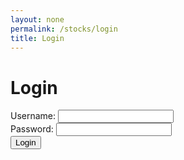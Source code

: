 ```yaml
---
layout: none
permalink: /stocks/login
title: Login
---
```


<html lang="en">
<head>
  <meta charset="UTF-8">
  <meta name="viewport" content="width=device-width, initial-scale=1.0">
  <title>Login</title>
</head>
<body>
  <div class="login-container">
    <h1>Login</h1>
    <form id="login-form">
      <label for="username">Username:</label>
      <input type="text" id="username" name="username" required>
      <br>
      <label for="password">Password:</label>
      <input type="password" id="password" name="password" required>
      <br>
      <button type="button" id="login-button">Login</button>
    </form>
  </div>

  <script>
    document.getElementById('login-button').addEventListener('click', function() {
      // Perform login validation here if needed
      window.location.href = 'http://127.0.0.1:4100/student_2025/stocks/home';
    });
  </script>
</body>
</html>